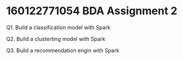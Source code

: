 # 160122771054 BDA Assignment 2

Q1. Build a classification model with Spark

Q2. Build a clusterting model with Spark

Q3. Build a recommendation engin with Spark
